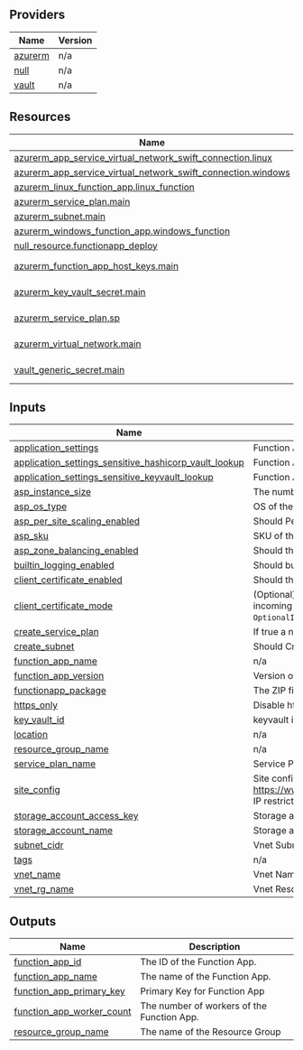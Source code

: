 <!-- BEGIN_TF_DOCS -->


## Providers

| Name | Version |
|------|---------|
| <a name="provider_azurerm"></a> [azurerm](#provider\_azurerm) | n/a |
| <a name="provider_null"></a> [null](#provider\_null) | n/a |
| <a name="provider_vault"></a> [vault](#provider\_vault) | n/a |

## Resources

| Name | Type |
|------|------|
| [azurerm_app_service_virtual_network_swift_connection.linux](https://registry.terraform.io/providers/hashicorp/azurerm/latest/docs/resources/app_service_virtual_network_swift_connection) | resource |
| [azurerm_app_service_virtual_network_swift_connection.windows](https://registry.terraform.io/providers/hashicorp/azurerm/latest/docs/resources/app_service_virtual_network_swift_connection) | resource |
| [azurerm_linux_function_app.linux_function](https://registry.terraform.io/providers/hashicorp/azurerm/latest/docs/resources/linux_function_app) | resource |
| [azurerm_service_plan.main](https://registry.terraform.io/providers/hashicorp/azurerm/latest/docs/resources/service_plan) | resource |
| [azurerm_subnet.main](https://registry.terraform.io/providers/hashicorp/azurerm/latest/docs/resources/subnet) | resource |
| [azurerm_windows_function_app.windows_function](https://registry.terraform.io/providers/hashicorp/azurerm/latest/docs/resources/windows_function_app) | resource |
| [null_resource.functionapp_deploy](https://registry.terraform.io/providers/hashicorp/null/latest/docs/resources/resource) | resource |
| [azurerm_function_app_host_keys.main](https://registry.terraform.io/providers/hashicorp/azurerm/latest/docs/data-sources/function_app_host_keys) | data source |
| [azurerm_key_vault_secret.main](https://registry.terraform.io/providers/hashicorp/azurerm/latest/docs/data-sources/key_vault_secret) | data source |
| [azurerm_service_plan.sp](https://registry.terraform.io/providers/hashicorp/azurerm/latest/docs/data-sources/service_plan) | data source |
| [azurerm_virtual_network.main](https://registry.terraform.io/providers/hashicorp/azurerm/latest/docs/data-sources/virtual_network) | data source |
| [vault_generic_secret.main](https://registry.terraform.io/providers/hashicorp/vault/latest/docs/data-sources/generic_secret) | data source |

## Inputs

| Name | Description | Type | Default | Required |
|------|-------------|------|---------|:--------:|
| <a name="input_application_settings"></a> [application\_settings](#input\_application\_settings) | Function App application settings | `map(string)` | `{}` | no |
| <a name="input_application_settings_sensitive_hashicorp_vault_lookup"></a> [application\_settings\_sensitive\_hashicorp\_vault\_lookup](#input\_application\_settings\_sensitive\_hashicorp\_vault\_lookup) | Function App application settings lookup from Hashicorp vault | `map(string)` | `{}` | no |
| <a name="input_application_settings_sensitive_keyvault_lookup"></a> [application\_settings\_sensitive\_keyvault\_lookup](#input\_application\_settings\_sensitive\_keyvault\_lookup) | Function App application settings lookup from keyvault | `map(string)` | `{}` | no |
| <a name="input_asp_instance_size"></a> [asp\_instance\_size](#input\_asp\_instance\_size) | The number of Workers (instances) to be allocated to the ASP | `number` | `1` | no |
| <a name="input_asp_os_type"></a> [asp\_os\_type](#input\_asp\_os\_type) | OS of the App Service Plan for Function App hosting | `string` | n/a | yes |
| <a name="input_asp_per_site_scaling_enabled"></a> [asp\_per\_site\_scaling\_enabled](#input\_asp\_per\_site\_scaling\_enabled) | Should Per Site Scaling be enabled | `bool` | `false` | no |
| <a name="input_asp_sku"></a> [asp\_sku](#input\_asp\_sku) | SKU of the App Service Plan for Function App hosting | `string` | `"S1"` | no |
| <a name="input_asp_zone_balancing_enabled"></a> [asp\_zone\_balancing\_enabled](#input\_asp\_zone\_balancing\_enabled) | Should the Service Plan balance across Availability Zones in the location | `bool` | `false` | no |
| <a name="input_builtin_logging_enabled"></a> [builtin\_logging\_enabled](#input\_builtin\_logging\_enabled) | Should built in logging be enabled | `bool` | `true` | no |
| <a name="input_client_certificate_enabled"></a> [client\_certificate\_enabled](#input\_client\_certificate\_enabled) | Should the function app use Client Certificates | `bool` | `null` | no |
| <a name="input_client_certificate_mode"></a> [client\_certificate\_mode](#input\_client\_certificate\_mode) | (Optional) The mode of the Function App's client certificates requirement for incoming requests. Possible values are `Required`, `Optional`, and `OptionalInteractiveUser`. | `string` | `null` | no |
| <a name="input_create_service_plan"></a> [create\_service\_plan](#input\_create\_service\_plan) | If true a new service plan is created | `bool` | `true` | no |
| <a name="input_create_subnet"></a> [create\_subnet](#input\_create\_subnet) | Should Create Subnet | `bool` | `false` | no |
| <a name="input_function_app_name"></a> [function\_app\_name](#input\_function\_app\_name) | n/a | `string` | n/a | yes |
| <a name="input_function_app_version"></a> [function\_app\_version](#input\_function\_app\_version) | Version of the function app runtime to use (Allowed values 2, 3 or 4) | `number` | `4` | no |
| <a name="input_functionapp_package"></a> [functionapp\_package](#input\_functionapp\_package) | The ZIP file location of the functionapp package | `string` | n/a | yes |
| <a name="input_https_only"></a> [https\_only](#input\_https\_only) | Disable http procotol and keep only https | `bool` | `true` | no |
| <a name="input_key_vault_id"></a> [key\_vault\_id](#input\_key\_vault\_id) | keyvault id to lookup secret settings | `string` | `null` | no |
| <a name="input_location"></a> [location](#input\_location) | n/a | `string` | `"uksouth"` | no |
| <a name="input_resource_group_name"></a> [resource\_group\_name](#input\_resource\_group\_name) | n/a | `string` | n/a | yes |
| <a name="input_service_plan_name"></a> [service\_plan\_name](#input\_service\_plan\_name) | Service Plan Name | `string` | `null` | no |
| <a name="input_site_config"></a> [site\_config](#input\_site\_config) | Site config for App Service. See documentation https://www.terraform.io/docs/providers/azurerm/r/app_service.html#site_config. IP restriction attribute is not managed in this block. | `any` | `{}` | no |
| <a name="input_storage_account_access_key"></a> [storage\_account\_access\_key](#input\_storage\_account\_access\_key) | Storage account access key to be used by function app | `string` | n/a | yes |
| <a name="input_storage_account_name"></a> [storage\_account\_name](#input\_storage\_account\_name) | Storage account to associate with function app | `string` | n/a | yes |
| <a name="input_subnet_cidr"></a> [subnet\_cidr](#input\_subnet\_cidr) | Vnet Subnet CIDR | `list(string)` | `[]` | no |
| <a name="input_tags"></a> [tags](#input\_tags) | n/a | `map(string)` | `{}` | no |
| <a name="input_vnet_name"></a> [vnet\_name](#input\_vnet\_name) | Vnet Name for Private Subnets | `string` | `""` | no |
| <a name="input_vnet_rg_name"></a> [vnet\_rg\_name](#input\_vnet\_rg\_name) | Vnet Resource Group Name for Private Subnets | `string` | `""` | no |

## Outputs

| Name | Description |
|------|-------------|
| <a name="output_function_app_id"></a> [function\_app\_id](#output\_function\_app\_id) | The ID of the Function App. |
| <a name="output_function_app_name"></a> [function\_app\_name](#output\_function\_app\_name) | The name of the Function App. |
| <a name="output_function_app_primary_key"></a> [function\_app\_primary\_key](#output\_function\_app\_primary\_key) | Primary Key for Function App |
| <a name="output_function_app_worker_count"></a> [function\_app\_worker\_count](#output\_function\_app\_worker\_count) | The number of workers of the Function App. |
| <a name="output_resource_group_name"></a> [resource\_group\_name](#output\_resource\_group\_name) | The name of the Resource Group |
<!-- END_TF_DOCS -->
